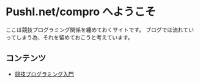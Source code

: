 # Pushl.net/compro へようこそ

ここは競技プログラミング関係を纏めておくサイトです。
ブログでは流れていってしまう為、それを留めておこうと考えています。

## コンテンツ
- [競技プログラミング入門](./intro)

